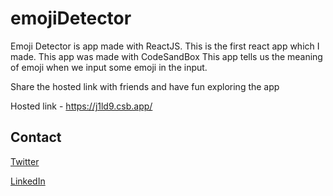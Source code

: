 # emojiDetector
Emoji Detector is app made with ReactJS. This is the first react app which I made. 
This app was made with CodeSandBox
This app tells us the meaning of emoji when we input some emoji in the input.

Share the hosted link with friends and have fun exploring the app

Hosted link - https://j1ld9.csb.app/


## Contact 
[Twitter](https://twitter.com/_kpavan)

[LinkedIn](https://www.linkedin.com/in/kulkarni-pavan/)

